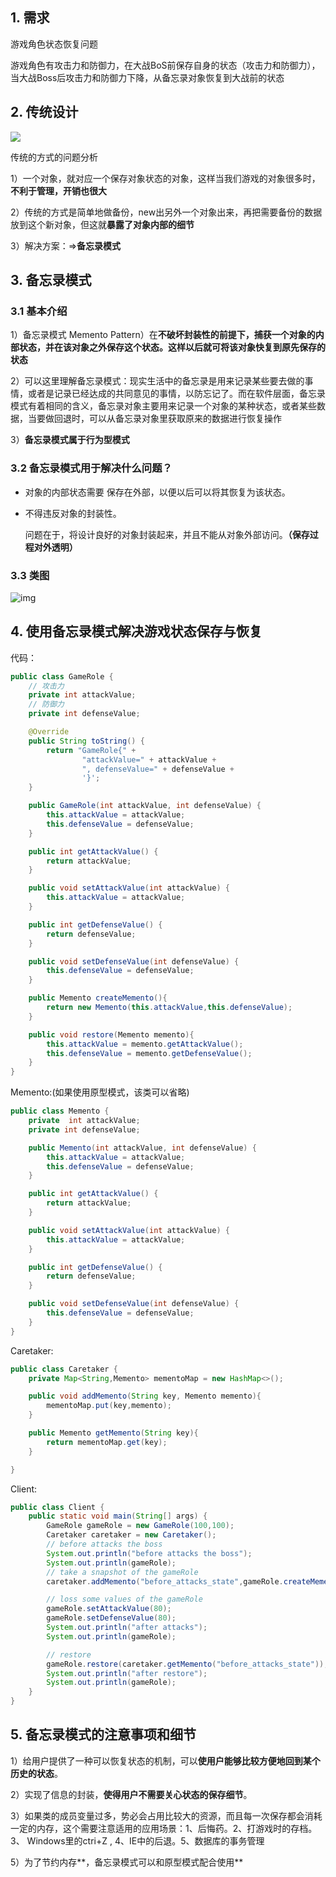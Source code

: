 ## 1. 需求

游戏角色状态恢复问题

游戏角色有攻击力和防御力，在大战BoS前保存自身的状态（攻击力和防御力），当大战Boss后攻击力和防御力下降，从备忘录对象恢复到大战前的状态

## 2. 传统设计

![](https://cdn.jsdelivr.net/gh/ravenxrz/PicBed/img/image-20200413094902740.png)

传统的方式的问题分析

1）一个对象，就对应一个保存对象状态的对象，这样当我们游戏的对象很多时，**不利于管理，开销也很大**

2）传统的方式是简单地做备份，new出另外一个对象出来，再把需要备份的数据放到这个新对象，但这就**暴露了对象内部的细节**

3）解决方案：=>**备忘录模式**

## 3. 备忘录模式

### 3.1 基本介绍

1）备忘录模式 Memento Pattern）在**不破坏封装性的前提下，捕获一个对象的内部状态，并在该对象之外保存这个状态。这样以后就可将该对象快复到原先保存的状态**

2）可以这里理解备忘录模式：现实生活中的备忘录是用来记录某些要去做的事情，或者是记录已经达成的共同意见的事情，以防忘记了。而在软件层面，备忘录模式有着相同的含义，备忘录对象主要用来记录一个对象的某种状态，或者某些数据，当要做回退时，可以从备忘录对象里获取原来的数据进行恢复操作

3）**备忘录模式属于行为型模式**

### 3.2 备忘录模式用于解决什么问题？

- 对象的内部状态需要 保存在外部，以便以后可以将其恢复为该状态。

- 不得违反对象的封装性。

   问题在于，将设计良好的对象封装起来，并且不能从对象外部访问。**（保存过程对外透明）**

### 3.3 类图

![img](https://upload.wikimedia.org/wikipedia/commons/3/38/W3sDesign_Memento_Design_Pattern_UML.jpg)

## 4. 使用备忘录模式解决游戏状态保存与恢复

代码：

```java
public class GameRole {
    // 攻击力
    private int attackValue;
    // 防御力
    private int defenseValue;

    @Override
    public String toString() {
        return "GameRole{" +
                "attackValue=" + attackValue +
                ", defenseValue=" + defenseValue +
                '}';
    }

    public GameRole(int attackValue, int defenseValue) {
        this.attackValue = attackValue;
        this.defenseValue = defenseValue;
    }

    public int getAttackValue() {
        return attackValue;
    }

    public void setAttackValue(int attackValue) {
        this.attackValue = attackValue;
    }

    public int getDefenseValue() {
        return defenseValue;
    }

    public void setDefenseValue(int defenseValue) {
        this.defenseValue = defenseValue;
    }

    public Memento createMemento(){
        return new Memento(this.attackValue,this.defenseValue);
    }

    public void restore(Memento memento){
        this.attackValue = memento.getAttackValue();
        this.defenseValue = memento.getDefenseValue();
    }
}

```

Memento:(如果使用原型模式，该类可以省略)

```java
public class Memento {
    private  int attackValue;
    private int defenseValue;

    public Memento(int attackValue, int defenseValue) {
        this.attackValue = attackValue;
        this.defenseValue = defenseValue;
    }

    public int getAttackValue() {
        return attackValue;
    }

    public void setAttackValue(int attackValue) {
        this.attackValue = attackValue;
    }

    public int getDefenseValue() {
        return defenseValue;
    }

    public void setDefenseValue(int defenseValue) {
        this.defenseValue = defenseValue;
    }
}

```

Caretaker:

```java
public class Caretaker {
    private Map<String,Memento> mementoMap = new HashMap<>();

    public void addMemento(String key, Memento memento){
        mementoMap.put(key,memento);
    }

    public Memento getMemento(String key){
        return mementoMap.get(key);
    }

}
```

Client:

```java
public class Client {
    public static void main(String[] args) {
        GameRole gameRole = new GameRole(100,100);
        Caretaker caretaker = new Caretaker();
        // before attacks the boss
        System.out.println("before attacks the boss");
        System.out.println(gameRole);
        // take a snapshot of the gameRole
        caretaker.addMemento("before_attacks_state",gameRole.createMemento());

        // loss some values of the gameRole
        gameRole.setAttackValue(80);
        gameRole.setDefenseValue(80);
        System.out.println("after attacks");
        System.out.println(gameRole);

        // restore
        gameRole.restore(caretaker.getMemento("before_attacks_state"));
        System.out.println("after restore");
        System.out.println(gameRole);
    }
}
```

## 5. 备忘录模式的注意事项和细节

1）给用户提供了一种可以恢复状态的机制，可以**使用户能够比较方便地回到某个历史的状态**。

2）实现了信息的封装，**使得用户不需要关心状态的保存细节**。

3）如果类的成员变量过多，势必会占用比较大的资源，而且每一次保存都会消耗一定的内存，这个需要注意适用的应用场景：1、后悔药。2、打游戏时的存档。3、 Windows里的ctri+Z ,  4、IE中的后退。5、数据库的事务管理

5）为了节约内存**，备忘录模式可以和原型模式配合使用**